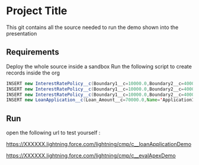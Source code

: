 
# Project Title

This git contains all the source needed to run the demo shown into the presentation 






## Requirements 

Deploy the whole source inside a sandbox
Run the following script to create records inside the org

```java
INSERT new InterestRatePolicy__c(Boundary1__c=10000.0,Boundary2__c=40000.0,Boundary3__c=60000.0,Boundary4__c=500000.0,number__c=5.0,rate1__c=5.0,rate2__c=6.0,rate3__c=7.0,Name='Short Term');
INSERT new InterestRatePolicy__c(Boundary1__c=10000.0,Boundary2__c=40000.0,Boundary3__c=70000.0,Boundary4__c=500000.0,number__c=10.0,rate1__c=5.5,rate2__c=6.7,rate3__c=7.5,Name='Medium Term');
INSERT new InterestRatePolicy__c(Boundary1__c=10000.0,Boundary2__c=40000.0,Boundary3__c=60000.0,Boundary4__c=500000.0,number__c=15.0,rate1__c=6.5,rate2__c=7.7,rate3__c=8.8,Name='Long Term');
INSERT new LoanApplication__c(Loan_Amount__c=70000.0,Name='Application1');
```


## Run

open the following url to test yourself :

https://XXXXXX.lightning.force.com/lightning/cmp/c__loanApplicationDemo

https://XXXXXX.lightning.force.com/lightning/cmp/c__evalApexDemo
